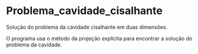 # Problema_cavidade_cisalhante
Solução do problema da cavidade cisalhante em duas dimensões.

O programa usa o método da projeção explícita para encontrar a solução do problema da cavidade.

